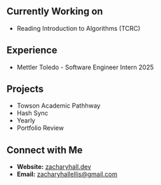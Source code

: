 
## Currently Working on
- Reading Introduction to Algorithms (TCRC)

## Experience
- Mettler Toledo - Software Engineer Intern 2025

## Projects
- Towson Academic Pathhway
- Hash Sync
- Yearly
- Portfolio Review
  
## Connect with Me
-  **Website:** [zacharyhall.dev](http://zacharyhall.dev)
-  **Email:** zacharyhallellis@gmail.com
